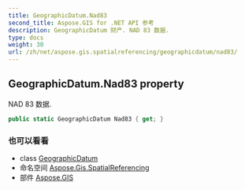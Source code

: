 ```yaml
---
title: GeographicDatum.Nad83
second_title: Aspose.GIS for .NET API 参考
description: GeographicDatum 财产. NAD 83 数据.
type: docs
weight: 30
url: /zh/net/aspose.gis.spatialreferencing/geographicdatum/nad83/
---
```

## GeographicDatum.Nad83 property

NAD 83 数据.

```csharp
public static GeographicDatum Nad83 { get; }
```

### 也可以看看

* class [GeographicDatum](../)
* 命名空间 [Aspose.Gis.SpatialReferencing](../../geographicdatum/)
* 部件 [Aspose.GIS](../../../)


